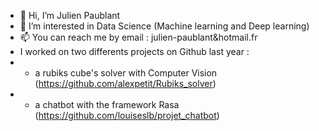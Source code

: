 - 👋 Hi, I’m Julien Paublant
- 👀 I’m interested in Data Science (Machine learning and Deep learning)
- 📫 You can reach me by email : julien-paublant&hotmail.fr
- I worked on two differents projects on Github last year : 
- - a rubiks cube's solver with Computer Vision (https://github.com/alexpetit/Rubiks_solver)
- - a chatbot with the framework Rasa (https://github.com/louiseslb/projet_chatbot)
<!---
jpaublant/jpaublant is a ✨ special ✨ repository because its `README.md` (this file) appears on your GitHub profile.
You can click the Preview link to take a look at your changes.
--->
